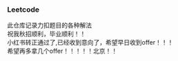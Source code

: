 ### Leetcode
此仓库记录力扣题目的各种解法  
祝我秋招顺利，毕业顺利！！  
小红书转正通过了,已经收到意向了，希望早日收到offer！！！  
希望再多拿几个offer！！！！！北京！！
